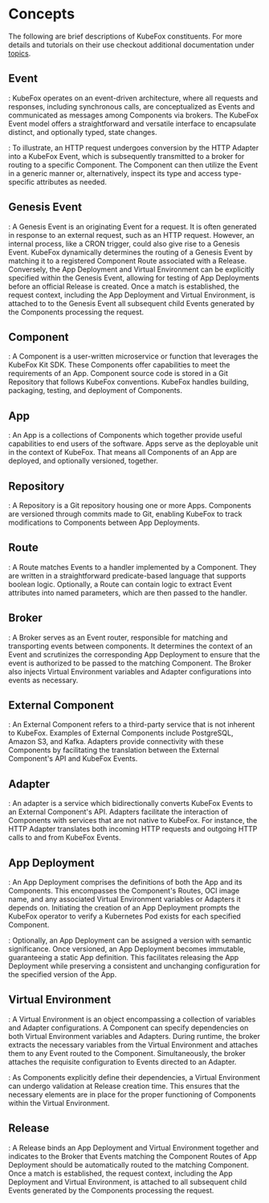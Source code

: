 # Concepts

The following are brief descriptions of KubeFox constituents. For more details
and tutorials on their use checkout additional documentation under
[topics](../topics).

## Event

: KubeFox operates on an event-driven architecture, where all requests and
responses, including synchronous calls, are conceptualized as Events and
communicated as messages among Components via brokers. The KubeFox Event model
offers a straightforward and versatile interface to encapsulate distinct, and
optionally typed, state changes.

: To illustrate, an HTTP request undergoes conversion by the HTTP Adapter into a
KubeFox Event, which is subsequently transmitted to a broker for routing to a
specific Component. The Component can then utilize the Event in a generic manner
or, alternatively, inspect its type and access type-specific attributes as
needed.

## Genesis Event

: A Genesis Event is an originating Event for a request. It is often generated
in response to an external request, such as an HTTP request. However, an
internal process, like a CRON trigger, could also give rise to a Genesis Event.
KubeFox dynamically determines the routing of a Genesis Event by matching it to
a registered Component Route associated with a Release. Conversely, the App
Deployment and Virtual Environment can be explicitly specified within the
Genesis Event, allowing for testing of App Deployments before an official
Release is created. Once a match is established, the request context, including
the App Deployment and Virtual Environment, is attached to to the Genesis Event
all subsequent child Events generated by the Components processing the request.

## Component

: A Component is a user-written microservice or function that leverages the
KubeFox Kit SDK. These Components offer capabilities to meet the requirements of
an App. Component source code is stored in a Git Repository that follows KubeFox
conventions. KubeFox handles building, packaging, testing, and deployment of
Components.

## App

: An App is a collections of Components which together provide useful
capabilities to end users of the software. Apps serve as the deployable unit in
the context of KubeFox. That means all Components of an App are deployed, and
optionally versioned, together.

## Repository

: A Repository is a Git repository housing one or more Apps. Components are
versioned through commits made to Git, enabling KubeFox to track modifications
to Components between App Deployments.

## Route

: A Route matches Events to a handler implemented by a Component. They are
written in a straightforward predicate-based language that supports boolean
logic. Optionally, a Route can contain logic to extract Event attributes into
named parameters, which are then passed to the handler.

## Broker

: A Broker serves as an Event router, responsible for matching and transporting
events between components. It determines the context of an Event and scrutinizes
the corresponding App Deployment to ensure that the event is authorized to be
passed to the matching Component. The Broker also injects Virtual Environment
variables and Adapter configurations into events as necessary.

## External Component

: An External Component refers to a third-party service that is not inherent to
KubeFox. Examples of External Components include PostgreSQL, Amazon S3, and
Kafka. Adapters provide connectivity with these Components by facilitating the
translation between the External Component's API and KubeFox Events.

## Adapter

: An adapter is a service which bidirectionally converts KubeFox Events to an
External Component's API. Adapters facilitate the interaction of Components with
services that are not native to KubeFox. For instance, the HTTP Adapter
translates both incoming HTTP requests and outgoing HTTP calls to and from
KubeFox Events.

## App Deployment

: An App Deployment comprises the definitions of both the App and its
Components. This encompasses the Component's Routes, OCI image name, and any
associated Virtual Environment variables or Adapters it depends on. Initiating
the creation of an App Deployment prompts the KubeFox operator to verify a
Kubernetes Pod exists for each specified Component.

: Optionally, an App Deployment can be assigned a version with semantic
significance. Once versioned, an App Deployment becomes immutable, guaranteeing
a static App definition. This facilitates releasing the App Deployment while
preserving a consistent and unchanging configuration for the specified version
of the App.

## Virtual Environment

: A Virtual Environment is an object encompassing a collection of variables and
Adapter configurations. A Component can specify dependencies on both Virtual
Environment variables and Adapters. During runtime, the broker extracts the
necessary variables from the Virtual Environment and attaches them to any Event
routed to the Component. Simultaneously, the broker attaches the requisite
configuration to Events directed to an Adapter.

: As Components explicitly define their dependencies, a Virtual Environment can
undergo validation at Release creation time. This ensures that the necessary
elements are in place for the proper functioning of Components within the
Virtual Environment.

## Release

: A Release binds an App Deployment and Virtual Environment together and
indicates to the Broker that Events matching the Component Routes of App
Deployment should be automatically routed to the matching Component. Once a
match is established, the request context, including the App Deployment and
Virtual Environment, is attached to all subsequent child Events generated by the
Components processing the request.
